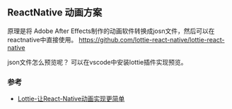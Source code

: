 ## ReactNative 动画方案

原理是将 Adobe After Effects制作的动画软件转换成josn文件，然后可以在reactnative中直接使用。
https://github.com/lottie-react-native/lottie-react-native 

json文件怎么预览呢？
可以在vscode中安装lottie插件实现预览。



### 参考
- [Lottie-让React-Native动画实现更简单](https://www.jianshu.com/p/eb62279d1e4e)